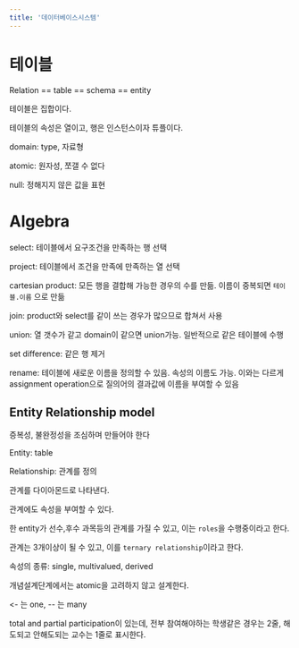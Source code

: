 ```yaml
---
title: '데이터베이스시스템'
---
```


# 테이블

Relation == table == schema == entity

테이블은 집합이다.

테이블의 속성은 열이고, 행은 인스턴스이자 튜플이다.

domain: type, 자료형

atomic: 원자성, 쪼갤 수 없다

null: 정해지지 않은 값을 표현

# Algebra

select: 테이블에서 요구조건을 만족하는 행 선택

project: 테이블에서 조건을 만족에 만족하는 열 선택

cartesian product: 모든 행을 결합해 가능한 경우의 수를 만듦. 이름이 중복되면 `테이블.이름` 으로 만듦

join: product와 select를 같이 쓰는 경우가 많으므로 합쳐서 사용

union: 열 갯수가 같고 domain이 같으면 union가능. 일반적으로 같은 테이블에 수행

set difference: 같은 행 제거

rename: 테이블에 새로운 이름을 정의할 수 있음. 속성의 이름도 가능. 이와는 다르게 assignment operation으로 질의어의 결과값에 이름을 부여할 수 있음

## Entity Relationship model

증복성, 불완정성을 조심하며 만들어야 한다

Entity: table

Relationship: 관계를 정의

관계를 다이아몬드로 나타낸다.

관계에도 속성을 부여할 수 있다.

한 entity가 선수,후수 과목등의 관계를 가질 수 있고, 이는 `roles`을 수행중이라고 한다.

관계는 3개이상이 될 수 있고, 이를 `ternary relationship`이라고 한다.

속성의 종류: single, multivalued, derived

개념설계단계에서는 atomic을 고려하지 않고 설계한다.

<- 는 one, -- 는 many

total and partial participation이 있는데, 전부 참여해야하는 학생같은 경우는 2줄, 해도되고 안해도되는 교수는 1줄로 표시한다.
